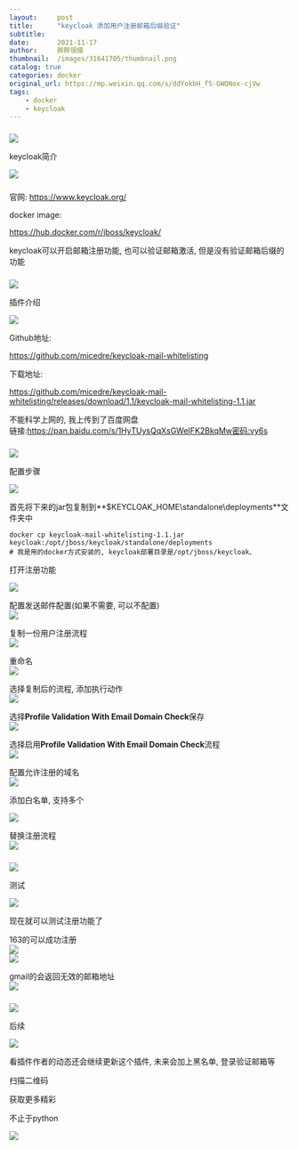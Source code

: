 ```yaml
---
layout:     post
title:      "keycloak 添加用户注册邮箱后缀验证"
subtitle:   
date:       2021-11-17
author:     胖胖很瘦
thumbnail:  /images/31641705/thumbnail.png
catalog: true
categories: docker
original_url: https://mp.weixin.qq.com/s/ddYokbH_fS-GWQNox-cjVw
tags:
    - docker
    - keycloak
---
```


### 

### 

![](/images/31641705/1.png)

keycloak简介

![](/images/31641705/2.png)

### 

官网: https://www.keycloak.org/

docker image:

https://hub.docker.com/r/jboss/keycloak/

keycloak可以开启邮箱注册功能, 也可以验证邮箱激活, 但是没有验证邮箱后缀的功能

### 

![](/images/31641705/3.png)

插件介绍

![](/images/31641705/4.png)

Github地址:

https://github.com/micedre/keycloak-mail-whitelisting

下载地址:

https://github.com/micedre/keycloak-mail-whitelisting/releases/download/1.1/keycloak-mail-whitelisting-1.1.jar

不能科学上网的, 我上传到了百度网盘  
链接:https://pan.baidu.com/s/1HyTUysQqXsGWeIFK2BkqMw密码:vy6s

### 

![](/images/31641705/5.png)

配置步骤

![](/images/31641705/6.png)

首先将下来的jar包复制到**$KEYCLOAK\_HOME\standalone\deployments**文件夹中

```
docker cp keycloak-mail-whitelisting-1.1.jar keycloak:/opt/jboss/keycloak/standalone/deployments
# 我是用的docker方式安装的, keycloak部署目录是/opt/jboss/keycloak、
```

打开注册功能

![](/images/31641705/7.png)

配置发送邮件配置(如果不需要, 可以不配置)  
![](/images/31641705/8.png)

复制一份用户注册流程  
![](/images/31641705/9.png)

重命名  
![](/images/31641705/10.png)

选择复制后的流程, 添加执行动作  
![](/images/31641705/11.png)

选择**Profile Validation With Email Domain Check**保存  
![](/images/31641705/12.png)

选择启用**Profile Validation With Email Domain Check**流程  
![](/images/31641705/13.png)

配置允许注册的域名  
![](/images/31641705/14.png)

添加白名单, 支持多个

![](/images/31641705/15.png)

替换注册流程  
![](/images/31641705/16.png)

### 

### 

![](/images/31641705/17.png)

测试

![](/images/31641705/18.png)

现在就可以测试注册功能了

163的可以成功注册  
![](/images/31641705/19.png)  
![](/images/31641705/20.png)

gmail的会返回无效的邮箱地址  
![](/images/31641705/21.png)

### 

### 

![](/images/31641705/22.png)

后续

![](/images/31641705/23.png)

看插件作者的动态还会继续更新这个插件, 未来会加上黑名单, 登录验证邮箱等

扫描二维码

获取更多精彩

不止于python

![](/images/31641705/24.png)